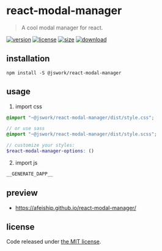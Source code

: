 # react-modal-manager
> A cool modal manager for react.

[![version][version-image]][version-url]
[![license][license-image]][license-url]
[![size][size-image]][size-url]
[![download][download-image]][download-url]

## installation
```shell
npm install -S @jswork/react-modal-manager
```

## usage
1. import css
  ```scss
  @import "~@jswork/react-modal-manager/dist/style.css";

  // or use sass
  @import "~@jswork/react-modal-manager/dist/style.scss";

  // customize your styles:
  $react-modal-manager-options: ()
  ```
2. import js
  ```js
__GENERATE_DAPP__
  ```

## preview
- https://afeiship.github.io/react-modal-manager/

## license
Code released under [the MIT license](https://github.com/afeiship/react-modal-manager/blob/master/LICENSE.txt).

[version-image]: https://img.shields.io/npm/v/@jswork/react-modal-manager
[version-url]: https://npmjs.org/package/@jswork/react-modal-manager

[license-image]: https://img.shields.io/npm/l/@jswork/react-modal-manager
[license-url]: https://github.com/afeiship/react-modal-manager/blob/master/LICENSE.txt

[size-image]: https://img.shields.io/bundlephobia/minzip/@jswork/react-modal-manager
[size-url]: https://github.com/afeiship/react-modal-manager/blob/master/dist/react-modal-manager.min.js

[download-image]: https://img.shields.io/npm/dm/@jswork/react-modal-manager
[download-url]: https://www.npmjs.com/package/@jswork/react-modal-manager
